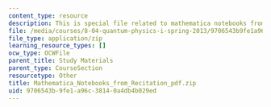 ```yaml
---
content_type: resource
description: This is special file related to mathematica notebooks from recitation.
file: /media/courses/8-04-quantum-physics-i-spring-2013/9706543b9fe1a96c38140a4db4b029ed_Mathematica_Notebooks_from_Recitation_pdf.zip
file_type: application/zip
learning_resource_types: []
ocw_type: OCWFile
parent_title: Study Materials
parent_type: CourseSection
resourcetype: Other
title: Mathematica_Notebooks_from_Recitation_pdf.zip
uid: 9706543b-9fe1-a96c-3814-0a4db4b029ed
---
```

